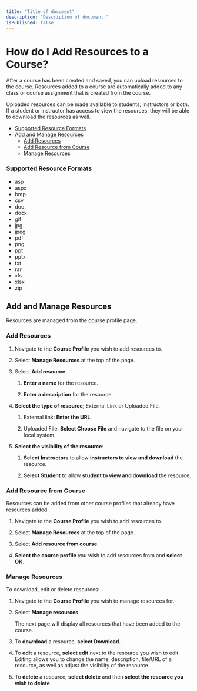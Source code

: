 ```yaml
---
title: "Title of document"
description: "Description of document."
isPublished: false
---
```


# How do I Add Resources to a Course?

After a course has been created and saved, you can upload resources to the course. Resources added to a course are automatically added to any class or course assignment that is created from the course. 

Uploaded resources can be made available to students, instructors or both. If a student or instructor has access to view the resources, they will be able to download the resources as well. 


- [Supported Resource Formats](#supported-resource-formats)
- [Add and Manage Resources](#add-and-manage-resources)
    - [Add Resources](#add-resources)
    - [Add Resource from Course](#add-resource-from-course)
    - [Manage Resources](#manage-resources-1)

### Supported Resource Formats

- asp
- aspx 
- bmp
- csv
- doc
- docx
- gif
- jpg
- jpeg
- pdf
- png
- ppt
- pptx 
- txt
- rar
- xls
- xlsx
- zip

## Add and Manage Resources

Resources are managed from the course profile page. 

### Add Resources

1. Navigate to the **Course Profile** you wish to add resources to. 

1. Select **Manage Resources** at the top of the page. 

1. Select **Add resource**. 

    1. **Enter a name** for the resource.

    1. **Enter a description** for the resource.

1. **Select the type of resource**; External Link or Uploaded File.

    1. External link:  **Enter the URL**.

    1. Uploaded File: **Select Choose File** and navigate to the file on your local system.

1. **Select the visibility of the resource**:

    1. **Select Instructors** to allow **instructors to view and download** the resource.

    1. **Select Student** to allow **student to view and download** the resource.

### Add Resource from Course

Resources can be added from other course profiles that already have resources added.

1. Navigate to the **Course Profile** you wish to add resources to. 

1. Select **Manage Resources** at the top of the page. 

1. Select **Add resource from course**. 

1. **Select the course profile** you wish to add resources from and **select OK**.

### Manage Resources

To download, edit or delete resources: 

1. Navigate to the **Course Profile** you wish to manage resources for.

1. Select **Manage resources**. 

    The next page will display all resources that have been added to the course. 

1. To **download** a resource, **select Download**. 

1. To **edit** a resource, **select edit** next to the resource you wish to edit. Editing allows you to change the name, description, file/URL of a resource, as well as adjust the visibility of the resource. 

1. To **delete** a resource, **select delete** and then **select the resource you wish to delete**. 
